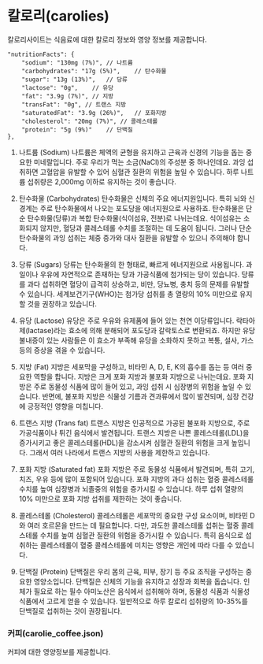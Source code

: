 
# 칼로리(carolies)
칼로리사이트는 식음료에 대한 칼로리 정보와 영양 정보를 제공합니다.

```
"nutritionFacts": {
    "sodium": "130mg (7%)", // 나트륨
    "carbohydrates": "17g (5%)",    // 탄수화물
    "sugar": "13g (13%)",   // 당류
    "lactose": "0g",    // 유당
    "fat": "3.9g (7%)", // 지방
    "transFat": "0g", // 트랜스 지방
    "saturatedFat": "3.9g (26%)",   // 포화지방
    "cholesterol": "20mg (7%)", // 콜레스테롤
    "protein": "5g (9%)"    // 단백질
},
```

1. 나트륨 (Sodium)
   나트륨은 체액의 균형을 유지하고 근육과 신경의 기능을 돕는 중요한 미네랄입니다. 주로 우리가 먹는 소금(NaCl)의 주성분 중 하나인데요. 과잉 섭취하면 고혈압을 유발할 수 있어 심혈관 질환의 위험을 높일 수 있습니다. 하루 나트륨 섭취량은 2,000mg 이하로 유지하는 것이 좋습니다.​

2. 탄수화물 (Carbohydrates)
   탄수화물은 신체의 주요 에너지원입니다. 특히 뇌와 신경계는 주로 탄수화물에서 나오는 포도당을 에너지원으로 사용하죠. 탄수화물은 단순 탄수화물(당류)과 복합 탄수화물(식이섬유, 전분)로 나뉘는데요. 식이섬유는 소화되지 않지만, 혈당과 콜레스테롤 수치를 조절하는 데 도움이 됩니다. 그러나 단순 탄수화물의 과잉 섭취는 체중 증가와 대사 질환을 유발할 수 있으니 주의해야 합니다.​

3. 당류 (Sugars)
   당류는 탄수화물의 한 형태로, 빠르게 에너지원으로 사용됩니다. 과일이나 우유에 자연적으로 존재하는 당과 가공식품에 첨가되는 당이 있습니다. 당류를 과다 섭취하면 혈당이 급격히 상승하고, 비만, 당뇨병, 충치 등의 문제를 유발할 수 있습니다. 세계보건기구(WHO)는 첨가당 섭취를 총 열량의 10% 미만으로 유지할 것을 권장하고 있습니다.

4. 유당 (Lactose)
   유당은 주로 우유와 유제품에 들어 있는 천연 이당류입니다. 락타아제(lactase)라는 효소에 의해 분해되어 포도당과 갈락토스로 변환되죠. 하지만 유당 불내증이 있는 사람들은 이 효소가 부족해 유당을 소화하지 못하고 복통, 설사, 가스 등의 증상을 겪을 수 있습니다.

5. 지방 (Fat)
   지방은 세포막을 구성하고, 비타민 A, D, E, K의 흡수를 돕는 등 여러 중요한 역할을 합니다. 지방은 크게 포화 지방과 불포화 지방으로 나뉘는데요. 포화 지방은 주로 동물성 식품에 많이 들어 있고, 과잉 섭취 시 심장병의 위험을 높일 수 있습니다. 반면에, 불포화 지방은 식물성 기름과 견과류에서 많이 발견되며, 심장 건강에 긍정적인 영향을 미칩니다.​

6. 트랜스 지방 (Trans fat)
   트랜스 지방은 인공적으로 가공된 불포화 지방으로, 주로 가공식품이나 튀긴 음식에서 발견됩니다. 트랜스 지방은 나쁜 콜레스테롤(LDL)을 증가시키고 좋은 콜레스테롤(HDL)을 감소시켜 심혈관 질환의 위험을 크게 높입니다. 그래서 여러 나라에서 트랜스 지방의 사용을 제한하고 있습니다.

7. 포화 지방 (Saturated fat)
   포화 지방은 주로 동물성 식품에서 발견되며, 특히 고기, 치즈, 우유 등에 많이 포함되어 있습니다. 포화 지방의 과다 섭취는 혈중 콜레스테롤 수치를 높여 심장병과 뇌졸중의 위험을 증가시킬 수 있습니다. 하루 섭취 열량의 10% 미만으로 포화 지방 섭취를 제한하는 것이 좋습니다.​

8. 콜레스테롤 (Cholesterol)
   콜레스테롤은 세포막의 중요한 구성 요소이며, 비타민 D와 여러 호르몬을 만드는 데 필요합니다. 다만, 과도한 콜레스테롤 섭취는 혈중 콜레스테롤 수치를 높여 심혈관 질환의 위험을 증가시킬 수 있습니다. 특히 음식으로 섭취하는 콜레스테롤이 혈중 콜레스테롤에 미치는 영향은 개인에 따라 다를 수 있습니다.​

9. 단백질 (Protein)
   단백질은 우리 몸의 근육, 피부, 장기 등 주요 조직을 구성하는 중요한 영양소입니다. 단백질은 신체의 기능을 유지하고 성장과 회복을 돕습니다. 인체가 필요로 하는 필수 아미노산은 음식에서 섭취해야 하며, 동물성 식품과 식물성 식품에서 고르게 얻을 수 있습니다. 일반적으로 하루 칼로리 섭취량의 10-35%를 단백질로 섭취하는 것이 권장됩니다.

### 커피(carolie_coffee.json)

커피에 대한 영양정보를 제공합니다.
